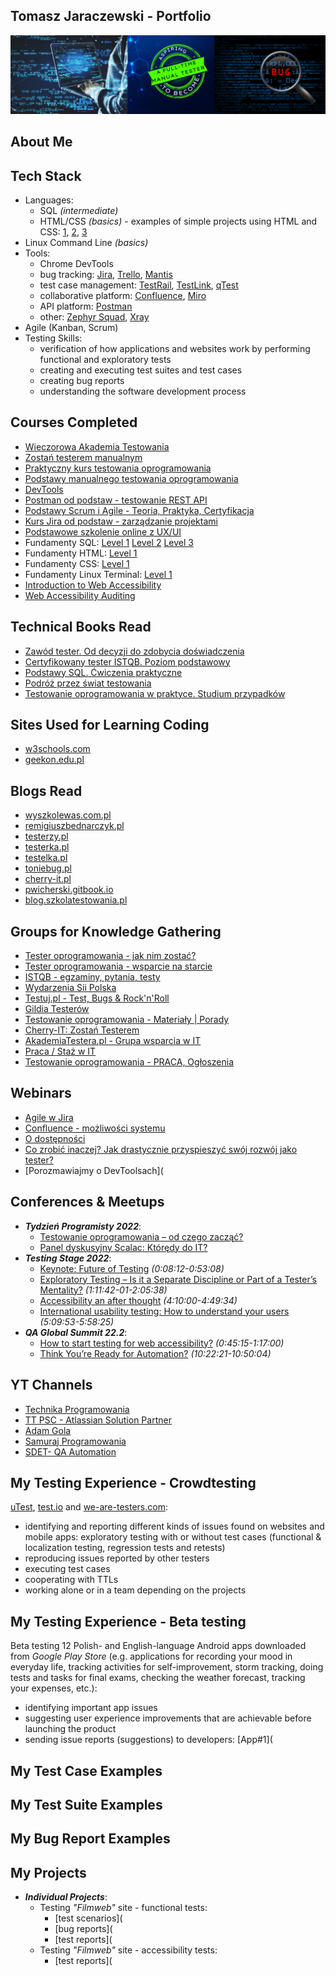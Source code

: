 ## Tomasz Jaraczewski -  Portfolio
![Software Tester](https://github.com/t-jaraczewski/portfolio/blob/main/Software%20Tester.png)

## **About Me**

## **Tech Stack**
+ Languages: 
  + SQL *(intermediate)*
  + HTML/CSS *(basics)* - examples of simple projects using HTML and CSS:
      [1](https://codepen.io/t-jaraczewski/full/NWMLEQv), [2](https://codepen.io/t-jaraczewski/full/poVxxqv), [3](https://codepen.io/t-jaraczewski/full/yLjRwmP)
+ Linux Command Line *(basics)*
+ Tools:
  + Chrome DevTools
  + bug tracking: [Jira](https://www.atlassian.com/pl/software/jira), [Trello](https://trello.com/pl), [Mantis](https://www.mantisbt.org)
  + test case management: [TestRail](https://www.gurock.com/testrail), [TestLink](https://testlink.org), [qTest](https://sourceforge.net/projects/qtest)
  + collaborative platform: [Confluence](https://www.atlassian.com/software/confluence), [Miro](https://miro.com)
  + API platform: [Postman](https://www.postman.com)
  + other: [Zephyr Squad](https://marketplace.atlassian.com/apps/1014681/zephyr-squad-test-management-for-jira?tab=overview&hosting=cloud), [Xray](https://www.getxray.app/)
+ Agile (Kanban, Scrum)
+ Testing Skills:
  + verification of how applications and websites work by performing functional and exploratory tests
  + creating and executing test suites and test cases
  + creating bug reports
  + understanding the software development process
  
## **Courses Completed**
+ [Wieczorowa Akademia Testowania](https://testuj.pl/course/package/attachment/6336bcfed1e28259196920.pdf)
+ [Zostań testerem manualnym](https://jak-zostac-testerem.pl)
+ [Praktyczny kurs testowania oprogramowania](https://www.udemy.com/course/praktyczny-kurs-testowania-oprogramowania/learn/lecture/28938454?start=0#overview)
+ [Podstawy manualnego testowania oprogramowania](https://www.udemy.com/course/kurs-testowania-oprogramowania/learn/lecture/18697388?start=0#overview)
+ [DevTools](https://szkoleniedlaqa.pl/konsola)
+ [Postman od podstaw - testowanie REST API](https://www.udemy.com/course/postman-od-podstaw-testowanie-rest-api/learn/lecture/30197610?start=0#overview)
+ [Podstawy Scrum i Agile - Teoria, Praktyka, Certyfikacja](https://www.udemy.com/course/scrum-podstawy-teoretyczne-praktyczne-certyfikacja/learn/lecture/8530468?start=0#overview)
+ [Kurs Jira od podstaw - zarządzanie projektami](https://www.udemy.com/course/kurs-jira-od-podstaw-zarzadzanie-projektami/learn/lecture/29785690?start=0#overview)
+ [Podstawowe szkolenie online z UX/UI](https://www.udemy.com/course/podstawowe-szkolenie-uxui/learn/lecture/26880902?start=15#overview)
+ Fundamenty SQL: [Level 1](https://codenga.pl/products/fundamenty_sql_level_1) [Level 2](https://codenga.pl/products/fundamenty_sql_level_2) [Level 3](https://codenga.pl/products/fundamenty_sql_level_3)
+ Fundamenty HTML: [Level 1](https://codenga.pl/products/fundamenty_html_level_1)
+ Fundamenty CSS: [Level 1](https://codenga.pl/products/fundamenty_css_level_1)
+ Fundamenty Linux Terminal: [Level 1](https://codenga.pl/products/fundamenty_terminal_linux_level_1)
+ [Introduction to Web Accessibility](https://www.edx.org/course/web-accessibility-introduction)
+ [Web Accessibility Auditing](https://alison.com/course/web-accessibility-auditing)

## **Technical Books Read**
+ [Zawód tester. Od decyzji do zdobycia doświadczenia](https://helion.pl/ksiazki/zawod-tester-od-decyzji-do-zdobycia-doswiadczenia-radoslaw-smilgin,e_0vj2.htm#format/e)
+ [Certyfikowany tester ISTQB. Poziom podstawowy](https://helion.pl/ksiazki/certyfikowany-tester-istqb-poziom-podstawowy-adam-roman-lucjan-stapp,ctispp.htm#format/e)
+ [Podstawy SQL. Ćwiczenia praktyczne](https://helion.pl/ksiazki/podstawy-sql-cwiczenia-praktyczne-arkadiusz-jakubowski,cwsql.htm#format/d)
+ [Podróż przez świat testowania](https://www.funwithbugs.com/landingpage/juz_jest_dostepna)
+ [Testowanie oprogramowania w praktyce. Studium przypadków](https://helion.pl/ksiazki/testowanie-oprogramowania-w-praktyce-studium-przypadkow-karolina-zmitrowicz-adam-roman,e_0wc1.htm#format/e)

## **Sites Used for Learning Coding**
+ [w3schools.com](https://www.w3schools.com)
+ [geekon.edu.pl](https://geekon.edu.pl)

## **Blogs Read**
+ [wyszkolewas.com.pl](https://www.wyszkolewas.com.pl)
+ [remigiuszbednarczyk.pl](https://remigiuszbednarczyk.pl)
+ [testerzy.pl](https://testerzy.pl)
+ [testerka.pl](https://testerka.pl)
+ [testelka.pl](https://testelka.pl)
+ [toniebug.pl](https://www.toniebug.pl)
+ [cherry-it.pl](http://cherry-it.pl)
+ [pwicherski.gitbook.io](https://pwicherski.gitbook.io)
+ [blog.szkolatestowania.pl](https://blog.szkolatestowania.pl)

## **Groups for Knowledge Gathering**
+ [Tester oprogramowania - jak nim zostać?](https://www.facebook.com/groups/531570473876610)
+ [Tester oprogramowania - wsparcie na starcie](https://www.facebook.com/groups/417833158717454)
+ [ISTQB - egzaminy, pytania, testy](https://www.facebook.com/groups/194288250951242)
+ [Wydarzenia Sii Polska](https://www.facebook.com/groups/810220582655386)
+ [Testuj.pl - Test, Bugs & Rock'n'Roll](https://www.facebook.com/testujpl)
+ [Gildia Testerów](https://www.facebook.com/GildiaTesterow)
+ [Testowanie oprogramowania - Materiały | Porady](https://www.facebook.com/groups/509489587391848)
+ [Cherry-IT: Zostań Testerem](https://www.facebook.com/groups/2133784529983322)
+ [AkademiaTestera.pl - Grupa wsparcia w IT](https://www.facebook.com/groups/574651949645535)
+ [Praca / Staż w IT](https://www.facebook.com/groups/1778129425801951)
+ [Testowanie oprogramowania - PRACA, Ogłoszenia](https://www.facebook.com/groups/215557562210470)

## **Webinars**
+ [Agile w Jira](https://www.youtube.com/watch?v=wppJki3BRM4)
+ [Confluence - możliwości systemu](https://www.youtube.com/watch?v=Y78V3WQrAkc)
+ [O dostępności](https://www.youtube.com/watch?v=wSeIeEMh9os)
+ [Co zrobić inaczej? Jak drastycznie przyspieszyć swój rozwój jako tester?](https://www.4testers.pl/d78dsk98)
+ [Porozmawiajmy o DevToolsach](

## **Conferences & Meetups**
+ **_Tydzień Programisty 2022_**:
  + [Testowanie oprogramowania – od czego zacząć?](https://drive.google.com/file/d/1_NYjW1ztXCFcTaIZLpOAxxzuct06DWyk/view?usp=sharing)
  + [Panel dyskusyjny Scalac: Którędy do IT?](https://drive.google.com/file/d/1psI64hkMXk2hDpQi6bbf16LUrVijZpVq/view?usp=sharing)
+ **_Testing Stage 2022_**:
  + [Keynote: Future of Testing](https://www.youtube.com/watch?v=nMnrY6-uttg) _(0:08:12-0:53:08)_
  + [Exploratory Testing – Is it a Separate Discipline or Part of a Tester’s Mentality?](https://www.youtube.com/watch?v=NVVJyUv9dC0) _(1:11:42-01-2:05:38)_
  + [Accessibility an after thought](https://www.youtube.com/watch?v=NVVJyUv9dC0) _(4:10:00-4:49:34)_
  + [International usability testing: How to understand your users](https://www.youtube.com/watch?v=NVVJyUv9dC0) _(5:09:53-5:58:25)_
+ **_QA Global Summit 22.2_**:
  + [How to start testing for web accessibility?](https://www.youtube.com/watch?v=AbfZrBa0qKM) _(0:45:15-1:17:00)_
  + [Think You’re Ready for Automation?](https://www.youtube.com/watch?v=AbfZrBa0qKM) _(10:22:21-10:50:04)_
  
## **YT Channels**
+ [Technika Programowania](https://www.youtube.com/c/TechnikaProgramowania)
+ [TT PSC - Atlassian Solution Partner](https://www.youtube.com/channel/UC3R3-Hr5-mEvH867VCFDQvA)
+ [Adam Gola](https://www.youtube.com/AdamGola)
+ [Samuraj Programowania](https://www.youtube.com/c/SamurajProgramowania)
+ [SDET- QA Automation](https://www.youtube.com/c/pavanoltraining)
  
## **My Testing Experience - Crowdtesting**
[uTest](https://www.utest.com), [test.io](https://test.io) and [we-are-testers.com](https://we-are-testers.com):
  + identifying and reporting different kinds of issues found on websites and mobile apps: exploratory testing with or without test cases (functional & localization testing, regression tests and retests)
  + reproducing issues reported by other testers
  + executing test cases
  + cooperating with TTLs
  + working alone or in a team depending on the projects
  
## **My Testing Experience - Beta testing**
Beta testing 12 Polish- and English-language Android apps downloaded from _Google Play Store_ (e.g. applications for recording your mood in everyday life, tracking activities for self-improvement, storm tracking, doing tests and tasks for final exams, checking the weather forecast, tracking your expenses, etc.):
  + identifying important app issues
  + suggesting user experience improvements that are achievable before launching the product
  + sending issue reports (suggestions) to developers: [App#1](
 
## **My Test Case Examples**

## **My Test Suite Examples**

## **My Bug Report Examples**

## **My Projects**
+ **_Individual Projects_**:
  + Testing _"Filmweb"_ site - functional tests:
    + [test scenarios](
    + [bug reports](
    + [test reports](
  + Testing _"Filmweb"_ site - accessibility tests:
    + [test reports](


